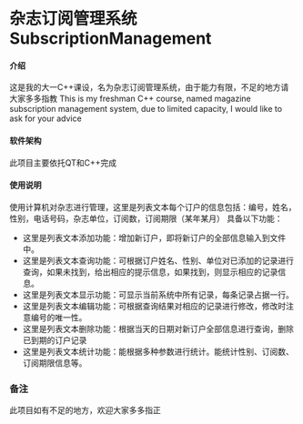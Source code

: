 # 杂志订阅管理系统SubscriptionManagement

#### 介绍
这是我的大一C++课设，名为杂志订阅管理系统，由于能力有限，不足的地方请大家多多指教
This is my freshman C++ course, named magazine subscription management system, due to limited capacity, I would like to ask for your advice

#### 软件架构
此项目主要依托QT和C++完成

#### 使用说明
使用计算机对杂志进行管理，这里是列表文本每个订户的信息包括：编号，姓名，性别，电话号码，杂志单位，订阅数，订阅期限（某年某月）
具备以下功能：
- 这里是列表文本添加功能：增加新订户，即将新订户的全部信息输入到文件中。
- 这里是列表文本查询功能：可根据订户姓名、性别、单位对已添加的记录进行查询，如果未找到，给出相应的提示信息，如果找到，则显示相应的记录信息。
- 这里是列表文本显示功能：可显示当前系统中所有记录，每条记录占据一行。
- 这里是列表文本编辑功能：可根据查询结果对相应的记录进行修改，修改时注意编号的唯一性。
- 这里是列表文本删除功能：根据当天的日期对新订户全部信息进行查询，删除已到期的订户记录
- 这里是列表文本统计功能：能根据多种参数进行统计。能统计性别、订阅数、订阅期限信息等。

### 备注
此项目如有不足的地方，欢迎大家多多指正



